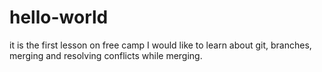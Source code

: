 # hello-world
it is the first lesson on free camp
I would like to learn about git, branches, merging and resolving conflicts while merging.

